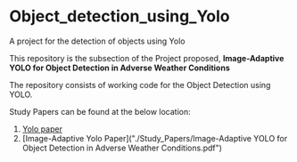 # Object_detection_using_Yolo
A project for the detection of objects using Yolo

This repository is the subsection of the Project proposed, **Image-Adaptive YOLO for Object Detection in Adverse Weather Conditions**

The repository consists of working code for the Object Detection using YOLO.

Study Papers can be found at the below location:

1. [Yolo paper]("./Study_Papers/Yolo_Paper.pdf")
2. [Image-Adaptive Yolo Paper]("./Study_Papers/Image-Adaptive YOLO for Object Detection in Adverse Weather Conditions.pdf")
